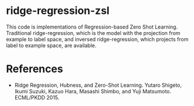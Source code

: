 # ridge-regression-zsl
This code is implementations of Regression-based Zero Shot Learning.
Traditional ridge-regression, which is the model with the projection from example to label space, and inversed ridge-regression, which projects from label to example space, are available.

# References
- Ridge Regression, Hubness, and Zero-Shot Learning. Yutaro Shigeto, Ikumi Suzuki, Kazuo Hara, Masashi Shimbo, and Yuji Matsumoto. ECML/PKDD 2015. 
